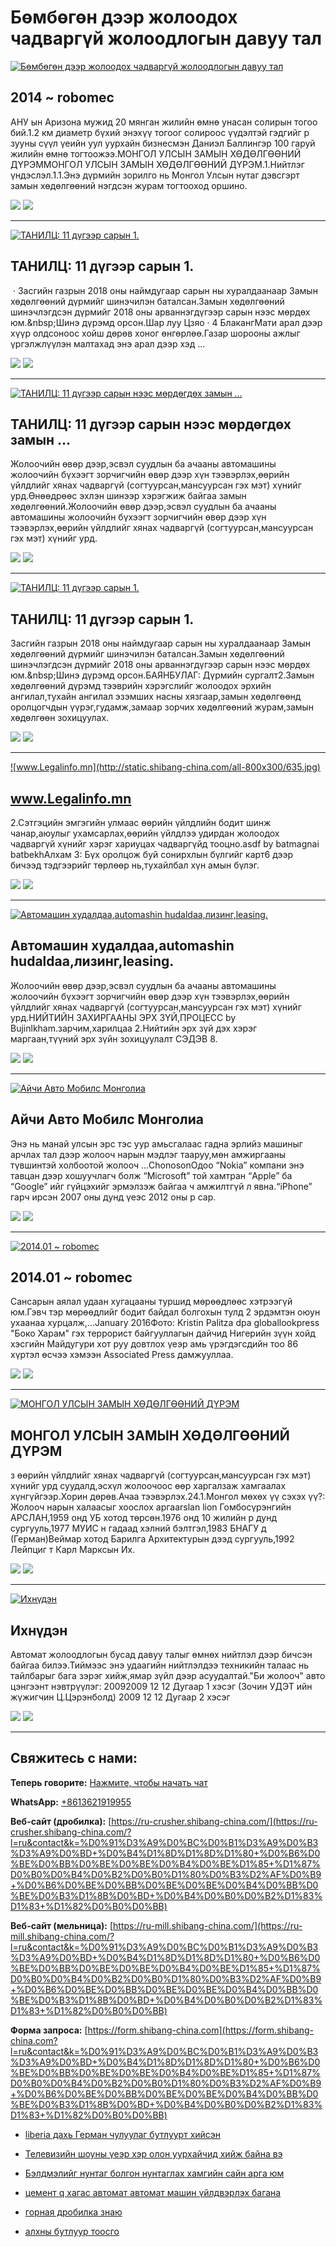 # Бөмбөгөн дээр жолоодох чадваргүй жолоодлогын давуу тал

<a href="https://swt.shibang-china.com/?l=ru&img&k=%D0%91%D3%A9%D0%BC%D0%B1%D3%A9%D0%B3%D3%A9%D0%BD+%D0%B4%D1%8D%D1%8D%D1%80+%D0%B6%D0%BE%D0%BB%D0%BE%D0%BE%D0%B4%D0%BE%D1%85+%D1%87%D0%B0%D0%B4%D0%B2%D0%B0%D1%80%D0%B3%D2%AF%D0%B9+%D0%B6%D0%BE%D0%BB%D0%BE%D0%BE%D0%B4%D0%BB%D0%BE%D0%B3%D1%8B%D0%BD+%D0%B4%D0%B0%D0%B2%D1%83%D1%83+%D1%82%D0%B0%D0%BB" target="_blank">![Бөмбөгөн дээр жолоодох чадваргүй жолоодлогын давуу тал](http://static.shibang-china.com/all-800x300/525.jpg)</a>

## 2014 ~ robomec
АНУ ын Аризона мужид 20 мянган жилийн өмнө унасан солирын тогоо бий.1.2 км диаметр бүхий энэхүү тогоог солироос үүдэлтэй гэдгийг р зууны сүүл үеийн уул уурхайн бизнесмэн Даниэл Баллингэр 100 гаруй жилийн өмнө тогтоожээ.МОНГОЛ УЛСЫН ЗАМЫН ХӨДӨЛГӨӨНИЙ ДҮРЭММОНГОЛ УЛСЫН ЗАМЫН ХӨДӨЛГӨӨНИЙ ДҮРЭМ.1.Нийтлэг үндэслэл.1.1.Энэ дүрмийн зорилго нь Монгол Улсын нутаг дэвсгэрт замын хөдөлгөөний нэгдсэн журам тогтооход оршино.


<a href="https://whatsapp.shibangsoft.com/WhatsApp.php" target="_blank" title="WhatsApp">![](http://static.shibang-china.com/icon/whatsapp.png)</a> <a href="https://swt.shibang-china.com/?l=ru&icon&k=%D0%91%D3%A9%D0%BC%D0%B1%D3%A9%D0%B3%D3%A9%D0%BD+%D0%B4%D1%8D%D1%8D%D1%80+%D0%B6%D0%BE%D0%BB%D0%BE%D0%BE%D0%B4%D0%BE%D1%85+%D1%87%D0%B0%D0%B4%D0%B2%D0%B0%D1%80%D0%B3%D2%AF%D0%B9+%D0%B6%D0%BE%D0%BB%D0%BE%D0%BE%D0%B4%D0%BB%D0%BE%D0%B3%D1%8B%D0%BD+%D0%B4%D0%B0%D0%B2%D1%83%D1%83+%D1%82%D0%B0%D0%BB" target="_blank">![](http://static.shibang-china.com/icon/chat-ru.png)</a>

---

<a href="https://swt.shibang-china.com/?l=ru&img&k=%D0%91%D3%A9%D0%BC%D0%B1%D3%A9%D0%B3%D3%A9%D0%BD+%D0%B4%D1%8D%D1%8D%D1%80+%D0%B6%D0%BE%D0%BB%D0%BE%D0%BE%D0%B4%D0%BE%D1%85+%D1%87%D0%B0%D0%B4%D0%B2%D0%B0%D1%80%D0%B3%D2%AF%D0%B9+%D0%B6%D0%BE%D0%BB%D0%BE%D0%BE%D0%B4%D0%BB%D0%BE%D0%B3%D1%8B%D0%BD+%D0%B4%D0%B0%D0%B2%D1%83%D1%83+%D1%82%D0%B0%D0%BB" target="_blank">![ТАНИЛЦ: 11 дүгээр сарын 1.](http://static.shibang-china.com/all-800x300/405.jpg)</a>

## ТАНИЛЦ: 11 дүгээр сарын 1.
&nbsp;&#0183;&#32;Засгийн газрын 2018 оны наймдугаар сарын ны хуралдаанаар Замын хөдөлгөөний дүрмийг шинэчилэн баталсан.Замын хөдөлгөөний шинэчлэгдсэн дүрмийг 2018 оны арваннэгдүгээр сарын нээс мөрдөх юм.&amp;nbsp;Шинэ дүрэмд орсон.Шар луу Цзяо&nbsp;&#0183;&#32;4 БлакангМати арал дээр хүүр олдсоноос хойш дөрөв хоног өнгөрлөө.Газар шорооны ажлыг үргэлжлүүлэн малтахад энэ арал дээр хэд …


<a href="https://whatsapp.shibangsoft.com/WhatsApp.php" target="_blank" title="WhatsApp">![](http://static.shibang-china.com/icon/whatsapp.png)</a> <a href="https://swt.shibang-china.com/?l=ru&icon&k=%D0%91%D3%A9%D0%BC%D0%B1%D3%A9%D0%B3%D3%A9%D0%BD+%D0%B4%D1%8D%D1%8D%D1%80+%D0%B6%D0%BE%D0%BB%D0%BE%D0%BE%D0%B4%D0%BE%D1%85+%D1%87%D0%B0%D0%B4%D0%B2%D0%B0%D1%80%D0%B3%D2%AF%D0%B9+%D0%B6%D0%BE%D0%BB%D0%BE%D0%BE%D0%B4%D0%BB%D0%BE%D0%B3%D1%8B%D0%BD+%D0%B4%D0%B0%D0%B2%D1%83%D1%83+%D1%82%D0%B0%D0%BB" target="_blank">![](http://static.shibang-china.com/icon/chat-ru.png)</a>

---

<a href="https://swt.shibang-china.com/?l=ru&img&k=%D0%91%D3%A9%D0%BC%D0%B1%D3%A9%D0%B3%D3%A9%D0%BD+%D0%B4%D1%8D%D1%8D%D1%80+%D0%B6%D0%BE%D0%BB%D0%BE%D0%BE%D0%B4%D0%BE%D1%85+%D1%87%D0%B0%D0%B4%D0%B2%D0%B0%D1%80%D0%B3%D2%AF%D0%B9+%D0%B6%D0%BE%D0%BB%D0%BE%D0%BE%D0%B4%D0%BB%D0%BE%D0%B3%D1%8B%D0%BD+%D0%B4%D0%B0%D0%B2%D1%83%D1%83+%D1%82%D0%B0%D0%BB" target="_blank">![ТАНИЛЦ: 11 дүгээр сарын нээс мөрдөгдөх замын …](http://static.shibang-china.com/all-800x300/1159.jpg)</a>

## ТАНИЛЦ: 11 дүгээр сарын нээс мөрдөгдөх замын …
Жолоочийн өвөр дээр,эсвэл суудлын ба ачааны автомашины жолоочийн бүхээгт зорчигчийн өвөр дээр хүн тээвэрлэх,өөрийн үйлдлийг хянах чадваргүй (согтуурсан,мансуурсан гэх мэт) хүнийг урд.Өнөөдрөөс эхлэн шинээр хэрэгжиж байгаа замын хөдөлгөөний.Жолоочийн өвөр дээр,эсвэл суудлын ба ачааны автомашины жолоочийн бүхээгт зорчигчийн өвөр дээр хүн тээвэрлэх,өөрийн үйлдлийг хянах чадваргүй (согтуурсан,мансуурсан гэх мэт) хүнийг урд.


<a href="https://whatsapp.shibangsoft.com/WhatsApp.php" target="_blank" title="WhatsApp">![](http://static.shibang-china.com/icon/whatsapp.png)</a> <a href="https://swt.shibang-china.com/?l=ru&icon&k=%D0%91%D3%A9%D0%BC%D0%B1%D3%A9%D0%B3%D3%A9%D0%BD+%D0%B4%D1%8D%D1%8D%D1%80+%D0%B6%D0%BE%D0%BB%D0%BE%D0%BE%D0%B4%D0%BE%D1%85+%D1%87%D0%B0%D0%B4%D0%B2%D0%B0%D1%80%D0%B3%D2%AF%D0%B9+%D0%B6%D0%BE%D0%BB%D0%BE%D0%BE%D0%B4%D0%BB%D0%BE%D0%B3%D1%8B%D0%BD+%D0%B4%D0%B0%D0%B2%D1%83%D1%83+%D1%82%D0%B0%D0%BB" target="_blank">![](http://static.shibang-china.com/icon/chat-ru.png)</a>

---

<a href="https://swt.shibang-china.com/?l=ru&img&k=%D0%91%D3%A9%D0%BC%D0%B1%D3%A9%D0%B3%D3%A9%D0%BD+%D0%B4%D1%8D%D1%8D%D1%80+%D0%B6%D0%BE%D0%BB%D0%BE%D0%BE%D0%B4%D0%BE%D1%85+%D1%87%D0%B0%D0%B4%D0%B2%D0%B0%D1%80%D0%B3%D2%AF%D0%B9+%D0%B6%D0%BE%D0%BB%D0%BE%D0%BE%D0%B4%D0%BB%D0%BE%D0%B3%D1%8B%D0%BD+%D0%B4%D0%B0%D0%B2%D1%83%D1%83+%D1%82%D0%B0%D0%BB" target="_blank">![ТАНИЛЦ: 11 дүгээр сарын 1.](http://static.shibang-china.com/all-800x300/1442.jpg)</a>

## ТАНИЛЦ: 11 дүгээр сарын 1.
Засгийн газрын 2018 оны наймдугаар сарын ны хуралдаанаар Замын хөдөлгөөний дүрмийг шинэчилэн баталсан.Замын хөдөлгөөний шинэчлэгдсэн дүрмийг 2018 оны арваннэгдүгээр сарын нээс мөрдөх юм.&amp;nbsp;Шинэ дүрэмд орсон.БАЯНБУЛАГ: Дүрмийн сургалт2.Замын хөдөлгөөний дүрэмд тээврийн хэрэгслийг жолоодох эрхийн ангилал,тухайн ангилал эзэмших насны хязгаар,замын хөдөлгөөнд оролцогчдын үүрэг,гудамж,замаар зорчих хөдөлгөөний журам,замын хөдөлгөөн зохицуулах.


<a href="https://whatsapp.shibangsoft.com/WhatsApp.php" target="_blank" title="WhatsApp">![](http://static.shibang-china.com/icon/whatsapp.png)</a> <a href="https://swt.shibang-china.com/?l=ru&icon&k=%D0%91%D3%A9%D0%BC%D0%B1%D3%A9%D0%B3%D3%A9%D0%BD+%D0%B4%D1%8D%D1%8D%D1%80+%D0%B6%D0%BE%D0%BB%D0%BE%D0%BE%D0%B4%D0%BE%D1%85+%D1%87%D0%B0%D0%B4%D0%B2%D0%B0%D1%80%D0%B3%D2%AF%D0%B9+%D0%B6%D0%BE%D0%BB%D0%BE%D0%BE%D0%B4%D0%BB%D0%BE%D0%B3%D1%8B%D0%BD+%D0%B4%D0%B0%D0%B2%D1%83%D1%83+%D1%82%D0%B0%D0%BB" target="_blank">![](http://static.shibang-china.com/icon/chat-ru.png)</a>

---

<a href="https://swt.shibang-china.com/?l=ru&img&k=%D0%91%D3%A9%D0%BC%D0%B1%D3%A9%D0%B3%D3%A9%D0%BD+%D0%B4%D1%8D%D1%8D%D1%80+%D0%B6%D0%BE%D0%BB%D0%BE%D0%BE%D0%B4%D0%BE%D1%85+%D1%87%D0%B0%D0%B4%D0%B2%D0%B0%D1%80%D0%B3%D2%AF%D0%B9+%D0%B6%D0%BE%D0%BB%D0%BE%D0%BE%D0%B4%D0%BB%D0%BE%D0%B3%D1%8B%D0%BD+%D0%B4%D0%B0%D0%B2%D1%83%D1%83+%D1%82%D0%B0%D0%BB" target="_blank">![www.Legalinfo.mn](http://static.shibang-china.com/all-800x300/635.jpg)</a>

## www.Legalinfo.mn
2.Сэтгэцийн эмгэгийн улмаас өөрийн үйлдлийн бодит шинж чанар,аюулыг ухамсарлах,өөрийн үйлдлээ удирдан жолоодох чадваргүй хүнийг хэрэг хариуцах чадваргүйд тооцно.asdf by batmagnai batbekhАлхам 3: Бүх оролцож буй сонирхлын бүлгийг карт6 дээр бичээд тэдгээрийг төрлөөр нь,тухайлбал хүн амын бүлэг.


<a href="https://whatsapp.shibangsoft.com/WhatsApp.php" target="_blank" title="WhatsApp">![](http://static.shibang-china.com/icon/whatsapp.png)</a> <a href="https://swt.shibang-china.com/?l=ru&icon&k=%D0%91%D3%A9%D0%BC%D0%B1%D3%A9%D0%B3%D3%A9%D0%BD+%D0%B4%D1%8D%D1%8D%D1%80+%D0%B6%D0%BE%D0%BB%D0%BE%D0%BE%D0%B4%D0%BE%D1%85+%D1%87%D0%B0%D0%B4%D0%B2%D0%B0%D1%80%D0%B3%D2%AF%D0%B9+%D0%B6%D0%BE%D0%BB%D0%BE%D0%BE%D0%B4%D0%BB%D0%BE%D0%B3%D1%8B%D0%BD+%D0%B4%D0%B0%D0%B2%D1%83%D1%83+%D1%82%D0%B0%D0%BB" target="_blank">![](http://static.shibang-china.com/icon/chat-ru.png)</a>

---

<a href="https://swt.shibang-china.com/?l=ru&img&k=%D0%91%D3%A9%D0%BC%D0%B1%D3%A9%D0%B3%D3%A9%D0%BD+%D0%B4%D1%8D%D1%8D%D1%80+%D0%B6%D0%BE%D0%BB%D0%BE%D0%BE%D0%B4%D0%BE%D1%85+%D1%87%D0%B0%D0%B4%D0%B2%D0%B0%D1%80%D0%B3%D2%AF%D0%B9+%D0%B6%D0%BE%D0%BB%D0%BE%D0%BE%D0%B4%D0%BB%D0%BE%D0%B3%D1%8B%D0%BD+%D0%B4%D0%B0%D0%B2%D1%83%D1%83+%D1%82%D0%B0%D0%BB" target="_blank">![Автомашин худалдаа,automashin hudaldaa,лизинг,leasing.](http://static.shibang-china.com/all-800x300/225.jpg)</a>

## Автомашин худалдаа,automashin hudaldaa,лизинг,leasing.
Жолоочийн өвөр дээр,эсвэл суудлын ба ачааны автомашины жолоочийн бүхээгт зорчигчийн өвөр дээр хүн тээвэрлэх,өөрийн үйлдлийг хянах чадваргүй (согтуурсан,мансуурсан гэх мэт) хүнийг урд.НИЙТИЙН ЗАХИРГААНЫ ЭРХ ЗҮЙ,ПРОЦЕСС by Bujinlkham.зарчим,харилцаа 2.Нийтийн эрх зүй дэх хэрэг маргаан,түүний эрх зүйн зохицуулалт СЭДЭВ 8.


<a href="https://whatsapp.shibangsoft.com/WhatsApp.php" target="_blank" title="WhatsApp">![](http://static.shibang-china.com/icon/whatsapp.png)</a> <a href="https://swt.shibang-china.com/?l=ru&icon&k=%D0%91%D3%A9%D0%BC%D0%B1%D3%A9%D0%B3%D3%A9%D0%BD+%D0%B4%D1%8D%D1%8D%D1%80+%D0%B6%D0%BE%D0%BB%D0%BE%D0%BE%D0%B4%D0%BE%D1%85+%D1%87%D0%B0%D0%B4%D0%B2%D0%B0%D1%80%D0%B3%D2%AF%D0%B9+%D0%B6%D0%BE%D0%BB%D0%BE%D0%BE%D0%B4%D0%BB%D0%BE%D0%B3%D1%8B%D0%BD+%D0%B4%D0%B0%D0%B2%D1%83%D1%83+%D1%82%D0%B0%D0%BB" target="_blank">![](http://static.shibang-china.com/icon/chat-ru.png)</a>

---

<a href="https://swt.shibang-china.com/?l=ru&img&k=%D0%91%D3%A9%D0%BC%D0%B1%D3%A9%D0%B3%D3%A9%D0%BD+%D0%B4%D1%8D%D1%8D%D1%80+%D0%B6%D0%BE%D0%BB%D0%BE%D0%BE%D0%B4%D0%BE%D1%85+%D1%87%D0%B0%D0%B4%D0%B2%D0%B0%D1%80%D0%B3%D2%AF%D0%B9+%D0%B6%D0%BE%D0%BB%D0%BE%D0%BE%D0%B4%D0%BB%D0%BE%D0%B3%D1%8B%D0%BD+%D0%B4%D0%B0%D0%B2%D1%83%D1%83+%D1%82%D0%B0%D0%BB" target="_blank">![Айчи Авто Мобилс Монголиа](http://static.shibang-china.com/all-800x300/1444.jpg)</a>

## Айчи Авто Мобилс Монголиа
Энэ нь манай улсын эрс тэс уур амьсгалаас гадна эрлийз машиныг арчлах тал дээр жолооч нарын мэдлэг тааруу,мөн амжиргааны түвшинтэй холбоотой жолооч …ChonosonОдоо “Nokia” компани энэ тавцан дээр хошуучлагч болж “Microsoft” той хамтран “Apple” ба “Google” ийг гүйцэхийг эрмэлзэж байгаа ч амжилтгүй л явна.“iPhone” гарч ирсэн 2007 оны дунд үеэс 2012 оны р сар.


<a href="https://whatsapp.shibangsoft.com/WhatsApp.php" target="_blank" title="WhatsApp">![](http://static.shibang-china.com/icon/whatsapp.png)</a> <a href="https://swt.shibang-china.com/?l=ru&icon&k=%D0%91%D3%A9%D0%BC%D0%B1%D3%A9%D0%B3%D3%A9%D0%BD+%D0%B4%D1%8D%D1%8D%D1%80+%D0%B6%D0%BE%D0%BB%D0%BE%D0%BE%D0%B4%D0%BE%D1%85+%D1%87%D0%B0%D0%B4%D0%B2%D0%B0%D1%80%D0%B3%D2%AF%D0%B9+%D0%B6%D0%BE%D0%BB%D0%BE%D0%BE%D0%B4%D0%BB%D0%BE%D0%B3%D1%8B%D0%BD+%D0%B4%D0%B0%D0%B2%D1%83%D1%83+%D1%82%D0%B0%D0%BB" target="_blank">![](http://static.shibang-china.com/icon/chat-ru.png)</a>

---

<a href="https://swt.shibang-china.com/?l=ru&img&k=%D0%91%D3%A9%D0%BC%D0%B1%D3%A9%D0%B3%D3%A9%D0%BD+%D0%B4%D1%8D%D1%8D%D1%80+%D0%B6%D0%BE%D0%BB%D0%BE%D0%BE%D0%B4%D0%BE%D1%85+%D1%87%D0%B0%D0%B4%D0%B2%D0%B0%D1%80%D0%B3%D2%AF%D0%B9+%D0%B6%D0%BE%D0%BB%D0%BE%D0%BE%D0%B4%D0%BB%D0%BE%D0%B3%D1%8B%D0%BD+%D0%B4%D0%B0%D0%B2%D1%83%D1%83+%D1%82%D0%B0%D0%BB" target="_blank">![2014.01 ~ robomec](http://static.shibang-china.com/all-800x300/549.jpg)</a>

## 2014.01 ~ robomec
Сансарын аялал удаан хугацааны туршид мөрөөдлөөс хэтрээгүй юм.Гэвч тэр мөрөөдлийг бодит байдал болгохын тулд 2 эрдэмтэн оюун ухаанаа хурцалж,…January 2016Фото: Kristin Palitza dpa globallookpress &quot;Боко Харам&quot; гэх террорист байгууллагын дайчид Нигерийн зүүн хойд хэсгийн Майдугури хот руу довтлох үеэр амь үрэгдэгсдийн тоо 86 хүртэл өсчээ хэмээн Associated Press дамжууллаа.


<a href="https://whatsapp.shibangsoft.com/WhatsApp.php" target="_blank" title="WhatsApp">![](http://static.shibang-china.com/icon/whatsapp.png)</a> <a href="https://swt.shibang-china.com/?l=ru&icon&k=%D0%91%D3%A9%D0%BC%D0%B1%D3%A9%D0%B3%D3%A9%D0%BD+%D0%B4%D1%8D%D1%8D%D1%80+%D0%B6%D0%BE%D0%BB%D0%BE%D0%BE%D0%B4%D0%BE%D1%85+%D1%87%D0%B0%D0%B4%D0%B2%D0%B0%D1%80%D0%B3%D2%AF%D0%B9+%D0%B6%D0%BE%D0%BB%D0%BE%D0%BE%D0%B4%D0%BB%D0%BE%D0%B3%D1%8B%D0%BD+%D0%B4%D0%B0%D0%B2%D1%83%D1%83+%D1%82%D0%B0%D0%BB" target="_blank">![](http://static.shibang-china.com/icon/chat-ru.png)</a>

---

<a href="https://swt.shibang-china.com/?l=ru&img&k=%D0%91%D3%A9%D0%BC%D0%B1%D3%A9%D0%B3%D3%A9%D0%BD+%D0%B4%D1%8D%D1%8D%D1%80+%D0%B6%D0%BE%D0%BB%D0%BE%D0%BE%D0%B4%D0%BE%D1%85+%D1%87%D0%B0%D0%B4%D0%B2%D0%B0%D1%80%D0%B3%D2%AF%D0%B9+%D0%B6%D0%BE%D0%BB%D0%BE%D0%BE%D0%B4%D0%BB%D0%BE%D0%B3%D1%8B%D0%BD+%D0%B4%D0%B0%D0%B2%D1%83%D1%83+%D1%82%D0%B0%D0%BB" target="_blank">![МОНГОЛ УЛСЫН ЗАМЫН ХӨДӨЛГӨӨНИЙ ДҮРЭМ](http://static.shibang-china.com/all-800x300/71.jpg)</a>

## МОНГОЛ УЛСЫН ЗАМЫН ХӨДӨЛГӨӨНИЙ ДҮРЭМ
з өөрийн үйлдлийг хянах чадваргүй (согтуурсан,мансуурсан гэх мэт) хүнийг урд суудалд,эсхүл жолоочоос өөр харгалзаж хамгаалах хүнгүйгээр.Хорин дөрөв.Ачаа тээвэрлэх.24.1.Монгол мөхөх үү сэхэх үү?: Жолооч нарын халаасыг хоослох аргаarslan lion Гомбосүрэнгийн АРСЛАН,1959 онд УБ хотод төрсөн.1976 онд 10 жилийн р дунд сургууль,1977 МУИС н гадаад хэлний бэлтгэл,1983 БНАГУ д (Герман)Веймар хотод Барилга Архитектурын дээд сургууль,1992 Лейпциг т Карл Марксын Их.


<a href="https://whatsapp.shibangsoft.com/WhatsApp.php" target="_blank" title="WhatsApp">![](http://static.shibang-china.com/icon/whatsapp.png)</a> <a href="https://swt.shibang-china.com/?l=ru&icon&k=%D0%91%D3%A9%D0%BC%D0%B1%D3%A9%D0%B3%D3%A9%D0%BD+%D0%B4%D1%8D%D1%8D%D1%80+%D0%B6%D0%BE%D0%BB%D0%BE%D0%BE%D0%B4%D0%BE%D1%85+%D1%87%D0%B0%D0%B4%D0%B2%D0%B0%D1%80%D0%B3%D2%AF%D0%B9+%D0%B6%D0%BE%D0%BB%D0%BE%D0%BE%D0%B4%D0%BB%D0%BE%D0%B3%D1%8B%D0%BD+%D0%B4%D0%B0%D0%B2%D1%83%D1%83+%D1%82%D0%B0%D0%BB" target="_blank">![](http://static.shibang-china.com/icon/chat-ru.png)</a>

---

<a href="https://swt.shibang-china.com/?l=ru&img&k=%D0%91%D3%A9%D0%BC%D0%B1%D3%A9%D0%B3%D3%A9%D0%BD+%D0%B4%D1%8D%D1%8D%D1%80+%D0%B6%D0%BE%D0%BB%D0%BE%D0%BE%D0%B4%D0%BE%D1%85+%D1%87%D0%B0%D0%B4%D0%B2%D0%B0%D1%80%D0%B3%D2%AF%D0%B9+%D0%B6%D0%BE%D0%BB%D0%BE%D0%BE%D0%B4%D0%BB%D0%BE%D0%B3%D1%8B%D0%BD+%D0%B4%D0%B0%D0%B2%D1%83%D1%83+%D1%82%D0%B0%D0%BB" target="_blank">![Ихнүдэн](http://static.shibang-china.com/all-800x300/927.jpg)</a>

## Ихнүдэн
Автомат жолоодлогын бусад давуу талыг өмнөх нийтлэл дээр бичсэн байгаа билээ.Тиймээс энэ удаагийн нийтлэлдээ техникийн талаас нь тайлбарыг бага зэрэг хийж,ямар зүйл дээр асуудалтай.&quot;Би жолооч&quot; авто цэнгээнт нэвтрүүлэг: 20092009 12 12 Дугаар 1 хэсэг (Зочин УДЭТ ийн жүжигчин Ц.Цэрэнболд) 2009 12 12 Дугаар 2 хэсэг


<a href="https://whatsapp.shibangsoft.com/WhatsApp.php" target="_blank" title="WhatsApp">![](http://static.shibang-china.com/icon/whatsapp.png)</a> <a href="https://swt.shibang-china.com/?l=ru&icon&k=%D0%91%D3%A9%D0%BC%D0%B1%D3%A9%D0%B3%D3%A9%D0%BD+%D0%B4%D1%8D%D1%8D%D1%80+%D0%B6%D0%BE%D0%BB%D0%BE%D0%BE%D0%B4%D0%BE%D1%85+%D1%87%D0%B0%D0%B4%D0%B2%D0%B0%D1%80%D0%B3%D2%AF%D0%B9+%D0%B6%D0%BE%D0%BB%D0%BE%D0%BE%D0%B4%D0%BB%D0%BE%D0%B3%D1%8B%D0%BD+%D0%B4%D0%B0%D0%B2%D1%83%D1%83+%D1%82%D0%B0%D0%BB" target="_blank">![](http://static.shibang-china.com/icon/chat-ru.png)</a>

---
## Свяжитесь с нами:

**Теперь говорите:** [Нажмите, чтобы начать чат](https://swt.shibang-china.com?l=ru&contact&k=%D0%91%D3%A9%D0%BC%D0%B1%D3%A9%D0%B3%D3%A9%D0%BD+%D0%B4%D1%8D%D1%8D%D1%80+%D0%B6%D0%BE%D0%BB%D0%BE%D0%BE%D0%B4%D0%BE%D1%85+%D1%87%D0%B0%D0%B4%D0%B2%D0%B0%D1%80%D0%B3%D2%AF%D0%B9+%D0%B6%D0%BE%D0%BB%D0%BE%D0%BE%D0%B4%D0%BB%D0%BE%D0%B3%D1%8B%D0%BD+%D0%B4%D0%B0%D0%B2%D1%83%D1%83+%D1%82%D0%B0%D0%BB)

**WhatsApp:**  [+8613621919955](https://whatsapp.shibangsoft.com/WhatsApp.php)

**Веб-сайт (дробилка):** [https://ru-crusher.shibang-china.com/](https://ru-crusher.shibang-china.com/?l=ru&contact&k=%D0%91%D3%A9%D0%BC%D0%B1%D3%A9%D0%B3%D3%A9%D0%BD+%D0%B4%D1%8D%D1%8D%D1%80+%D0%B6%D0%BE%D0%BB%D0%BE%D0%BE%D0%B4%D0%BE%D1%85+%D1%87%D0%B0%D0%B4%D0%B2%D0%B0%D1%80%D0%B3%D2%AF%D0%B9+%D0%B6%D0%BE%D0%BB%D0%BE%D0%BE%D0%B4%D0%BB%D0%BE%D0%B3%D1%8B%D0%BD+%D0%B4%D0%B0%D0%B2%D1%83%D1%83+%D1%82%D0%B0%D0%BB)

**Веб-сайт (мельница):** [https://ru-mill.shibang-china.com/](https://ru-mill.shibang-china.com/?l=ru&contact&k=%D0%91%D3%A9%D0%BC%D0%B1%D3%A9%D0%B3%D3%A9%D0%BD+%D0%B4%D1%8D%D1%8D%D1%80+%D0%B6%D0%BE%D0%BB%D0%BE%D0%BE%D0%B4%D0%BE%D1%85+%D1%87%D0%B0%D0%B4%D0%B2%D0%B0%D1%80%D0%B3%D2%AF%D0%B9+%D0%B6%D0%BE%D0%BB%D0%BE%D0%BE%D0%B4%D0%BB%D0%BE%D0%B3%D1%8B%D0%BD+%D0%B4%D0%B0%D0%B2%D1%83%D1%83+%D1%82%D0%B0%D0%BB)

**Форма запроса:** [https://form.shibang-china.com](https://form.shibang-china.com?l=ru&contact&k=%D0%91%D3%A9%D0%BC%D0%B1%D3%A9%D0%B3%D3%A9%D0%BD+%D0%B4%D1%8D%D1%8D%D1%80+%D0%B6%D0%BE%D0%BB%D0%BE%D0%BE%D0%B4%D0%BE%D1%85+%D1%87%D0%B0%D0%B4%D0%B2%D0%B0%D1%80%D0%B3%D2%AF%D0%B9+%D0%B6%D0%BE%D0%BB%D0%BE%D0%BE%D0%B4%D0%BB%D0%BE%D0%B3%D1%8B%D0%BD+%D0%B4%D0%B0%D0%B2%D1%83%D1%83+%D1%82%D0%B0%D0%BB)

* [liberia дахь Герман чулуулаг бутлуурт хийсэн](../127/liberia%20%D0%B4%D0%B0%D1%85%D1%8C%20%D0%93%D0%B5%D1%80%D0%BC%D0%B0%D0%BD%20%D1%87%D1%83%D0%BB%D1%83%D1%83%D0%BB%D0%B0%D0%B3%20%D0%B1%D1%83%D1%82%D0%BB%D1%83%D1%83%D1%80%D1%82%20%D1%85%D0%B8%D0%B9%D1%81%D1%8D%D0%BD.md)

* [Телевизийн шоуны үеэр хэр олон уурхайчид хийж байна вэ](../127/%D0%A2%D0%B5%D0%BB%D0%B5%D0%B2%D0%B8%D0%B7%D0%B8%D0%B9%D0%BD%20%D1%88%D0%BE%D1%83%D0%BD%D1%8B%20%D2%AF%D0%B5%D1%8D%D1%80%20%D1%85%D1%8D%D1%80%20%D0%BE%D0%BB%D0%BE%D0%BD%20%D1%83%D1%83%D1%80%D1%85%D0%B0%D0%B9%D1%87%D0%B8%D0%B4%20%D1%85%D0%B8%D0%B9%D0%B6%20%D0%B1%D0%B0%D0%B9%D0%BD%D0%B0%20%D0%B2%D1%8D.md)

* [Бэлдмэлийг нунтаг болгон нунтаглах хамгийн сайн арга юм](../128/%D0%91%D1%8D%D0%BB%D0%B4%D0%BC%D1%8D%D0%BB%D0%B8%D0%B9%D0%B3%20%D0%BD%D1%83%D0%BD%D1%82%D0%B0%D0%B3%20%D0%B1%D0%BE%D0%BB%D0%B3%D0%BE%D0%BD%20%D0%BD%D1%83%D0%BD%D1%82%D0%B0%D0%B3%D0%BB%D0%B0%D1%85%20%D1%85%D0%B0%D0%BC%D0%B3%D0%B8%D0%B9%D0%BD%20%D1%81%D0%B0%D0%B9%D0%BD%20%D0%B0%D1%80%D0%B3%D0%B0%20%D1%8E%D0%BC.md)

* [цемент q хагас автомат автомат машин үйлдвэрлэх багана](../129/%D1%86%D0%B5%D0%BC%D0%B5%D0%BD%D1%82%20q%20%D1%85%D0%B0%D0%B3%D0%B0%D1%81%20%D0%B0%D0%B2%D1%82%D0%BE%D0%BC%D0%B0%D1%82%20%D0%B0%D0%B2%D1%82%D0%BE%D0%BC%D0%B0%D1%82%20%D0%BC%D0%B0%D1%88%D0%B8%D0%BD%20%D2%AF%D0%B9%D0%BB%D0%B4%D0%B2%D1%8D%D1%80%D0%BB%D1%8D%D1%85%20%D0%B1%D0%B0%D0%B3%D0%B0%D0%BD%D0%B0.md)

* [горная дробилка знаю](../130/%D0%B3%D0%BE%D1%80%D0%BD%D0%B0%D1%8F%20%D0%B4%D1%80%D0%BE%D0%B1%D0%B8%D0%BB%D0%BA%D0%B0%20%D0%B7%D0%BD%D0%B0%D1%8E.md)

* [алхны бутлуур тоосго](../130/%D0%B0%D0%BB%D1%85%D0%BD%D1%8B%20%D0%B1%D1%83%D1%82%D0%BB%D1%83%D1%83%D1%80%20%D1%82%D0%BE%D0%BE%D1%81%D0%B3%D0%BE.md)
